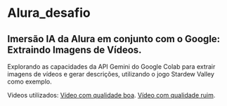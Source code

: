 # Alura_desafio

## Imersão IA da Alura em conjunto com o Google: Extraindo Imagens de Vídeos.

Explorando as capacidades da API Gemini do Google Colab para extrair imagens de vídeos e gerar descrições, utilizando o jogo Stardew Valley como exemplo.

Videos utilizados: [Vídeo com qualidade boa](https://drive.google.com/file/d/1zHzt1t2OjZjkCsb4u22ttRSVup853xaP/view?usp=drive_link). [Vídeo com qualidade ruim](https://drive.google.com/file/d/1XB4Tlm-fft3IEvlD8QY_pnftATaFNy9c/view?usp=drive_link).
